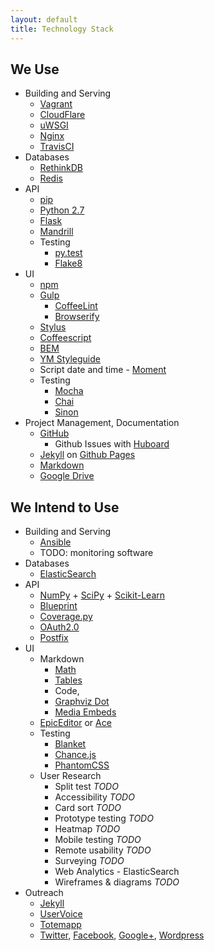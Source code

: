 ```yaml
---
layout: default
title: Technology Stack
---
```


We Use
------

- Building and Serving
    - [Vagrant](https://www.vagrantup.com/)
    - [CloudFlare](https://www.cloudflare.com/)
    - [uWSGI](http://uwsgi-docs.readthedocs.org/en/latest/)
    - [Nginx](http://wiki.nginx.org/Main)
    - [TravisCI](https://travis-ci.org/)
- Databases
    - [RethinkDB](http://rethinkdb.com/)
    - [Redis](http://redis.io/)
- API
    - [pip](https://pypi.python.org/pypi/pip)
    - [Python 2.7](http:/.python.org/2.7/)
    - [Flask](http://flask.pocoo.org/)
    - [Mandrill](http://mandrill.com/)
    - Testing
        - [py.test](http://pytest.org/latest/)
        - [Flake8](https://pypi.python.org/pypi/flake8)
- UI
    - [npm](https://npmjs.org/)
    - [Gulp](http://gulpjs.com/)
        - [CoffeeLint](http://www.coffeelint.org/)
        - [Browserify](http://browserify.org/)
    - [Stylus](http://learnboost.github.io/stylus/)
    - [Coffeescript](http://coffeescript.org/)
    - [BEM](http://bem.info/method/)
    - [YM Styleguide](https://github.com/heiskr/ym-styleguide)
    - Script date and time - [Moment](http://momentjs.com/)
    - Testing
        - [Mocha](https://visionmedia.github.io/mocha/)
        - [Chai](http://chaijs.com/)
        - [Sinon](http://sinonjs.org/)
- Project Management, Documentation
    - [GitHub](https://github.com/)
        - Github Issues with [Huboard](https://huboard.com/heiskr/sagefy)
    - [Jekyll](http://jekyllrb.com/) on [Github Pages](https://pages.github.com/)
    - [Markdown](https://daringfireball.net/projects/markdown/)
    - [Google Drive](https://drive.google.com)

We Intend to Use
----------------

- Building and Serving
    - [Ansible](http://www.ansible.com/)
    - TODO: monitoring software
- Databases
    - [ElasticSearch](https://github.com/elasticsearch/elasticsearch)
- API
    - [NumPy](http://www.numpy.org/) + [SciPy](http://www.scipy.org/) + [Scikit-Learn](http://scikit-learn.org/stable/)
    - [Blueprint](http://apiblueprint.org/)
    - [Coverage.py](http://nedbatchelder.com/code/coverage/)
    - [OAuth2.0](http://oauth.net/2/)
    - [Postfix](http://www.postfix.org/)
- UI
    - Markdown
        - [Math](http://khan.github.io/KaTeX/)
        - [Tables](https://github.com/chjj/marked#tables)
        - Code,
        - [Graphviz Dot](https://github.com/mdaines/viz.js)
        - [Media Embeds](http://sloblog.io/+sloblog/qhdsk2SMoAU/sloblog-dot-io-easy-oembed-powered-media-embeds)
    - [EpicEditor](https://github.com/OscarGodson/EpicEditor) or [Ace](http://ace.c9.io/)
    - Testing
        - [Blanket](http://blanketjs.org/)
        - [Chance.js](http://chancejs.com/)
        - [PhantomCSS](https://github.com/Huddle/PhantomCSS)
    - User Research
        - Split test _TODO_
        - Accessibility _TODO_
        - Card sort _TODO_
        - Prototype testing _TODO_
        - Heatmap _TODO_
        - Mobile testing _TODO_
        - Remote usability _TODO_
        - Surveying _TODO_
        - Web Analytics - ElasticSearch
        - Wireframes & diagrams _TODO_
- Outreach
    - [Jekyll](http://jekyllrb.com/)
    - [UserVoice](https://uservoice.com)
    - [Totemapp](https://totemapp.com)
    - [Twitter](https://twitter.com/sagefyorg), [Facebook](https://www.facebook.com/sagefy), [Google+](https://plus.google.com/102422704401628739470/posts),  [Wordpress](http://sagefy.wordpress.com/)
